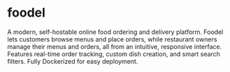 # foodel
A modern, self-hostable online food ordering and delivery platform. Foodel lets customers browse menus and place orders, while restaurant owners manage their menus and orders, all from an intuitive, responsive interface. Features real-time order tracking, custom dish creation, and smart search filters. Fully Dockerized for easy deployment.
